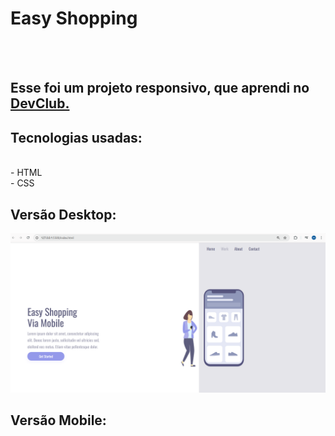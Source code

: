 <h1>Easy Shopping</h1>
<br>
<br>
<h2>Esse foi um projeto responsivo, que aprendi no <a href="https://rodolfomori.com.br/devclub">DevClub.</a></h2>

<h2>Tecnologias usadas:</h2>
<br>
  - HTML
  <br>
  - CSS

<h2>Versão Desktop:</h2>
<img src="https://github.com/matheusd70/easy-shopping/blob/master/images/Captura%20de%20tela%20-%20projeto%20responsivo.png?raw=true"/>

<h2>Versão Mobile:</h2
<img src="https://github.com/matheusd70/easy-shopping/blob/master/images/Captura%20de%20tela%20-%20celular.png?raw=true"/>
